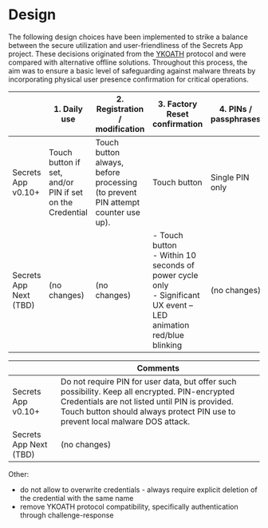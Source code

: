 # Design

The following design choices have been implemented to strike a balance between the secure utilization and
user-friendliness of the Secrets App project. These decisions originated from the [YKOATH] protocol and were compared with
alternative offline solutions. Throughout this process, the aim was to ensure a basic level of safeguarding against
malware threats by incorporating physical user presence confirmation for critical operations.

[YKOATH]: https://developers.yubico.com/OATH/YKOATH_Protocol.html

|                        | 1\. Daily use                                               | 2\. Registration / modification                                                 | 3\. Factory Reset confirmation                                                                                           | 4\. PINs / passphrases | 5\. PIN change guard         | 6\. Attack vector protection | 7\. Token validation period                     |
|------------------------|-------------------------------------------------------------|---------------------------------------------------------------------------------|--------------------------------------------------------------------------------------------------------------------------|------------------------|------------------------------|------------------------------|-------------------------------------------------|
| Secrets App v0.10+     | Touch button if set, and/or<br>PIN if set on the Credential | Touch button always, before processing (to prevent PIN attempt counter use up). | Touch button                                                                                                             | Single PIN only        | Current PIN and Touch button | Local / Malware              | Each request, where PIN is needed (per request) |
| Secrets App Next (TBD) | (no changes)                                                | (no changes)                                                                    | \- Touch button<br>\- Within 10 seconds of power cycle only<br>\- Significant UX event – LED animation red/blue blinking | (no changes)           | (no changes)                 | (no changes)                 | (no changes)                                    |



|                        | Comments                                                                                                                                                                                                                          |
|------------------------|-----------------------------------------------------------------------------------------------------------------------------------------------------------------------------------------------------------------------------------|
| Secrets App v0.10+     | Do not require PIN for user data, but offer such possibility. Keep all encrypted. PIN-encrypted Credentials are not listed until PIN is provided. Touch button should always protect PIN use to prevent local malware DOS attack. |
| Secrets App Next (TBD) | (no changes)                                                                                                                                                                                                                      |


Other:
- do not allow to overwrite credentials - always require explicit deletion of the credential with the same name
- remove YKOATH protocol compatibility, specifically authentication through challenge-response